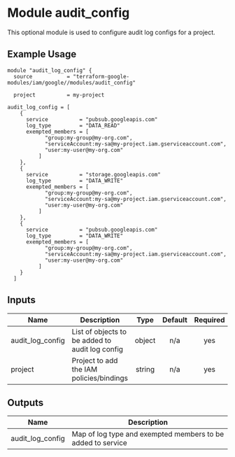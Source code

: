 # Module audit_config

This optional module is used to configure audit log configs for a project.

## Example Usage
```
module "audit_log_config" {
  source           = "terraform-google-modules/iam/google//modules/audit_config"

  project          = my-project
  
audit_log_config = [
    {
      service          = "pubsub.googleapis.com"      
      log_type         = "DATA_READ"
      exempted_members = [
            "group:my-group@my-org.com",
            "serviceAccount:my-sa@my-project.iam.gserviceaccount.com",
            "user:my-user@my-org.com"
          ]
    },
    {
      service          = "storage.googleapis.com" 
      log_type         = "DATA_WRITE"
      exempted_members = [
            "group:my-group@my-org.com",
            "serviceAccount:my-sa@my-project.iam.gserviceaccount.com",
            "user:my-user@my-org.com"
          ]
    },
    {
      service          = "pubsub.googleapis.com" 
      log_type         = "DATA_WRITE"
      exempted_members = [
            "group:my-group@my-org.com",
            "serviceAccount:my-sa@my-project.iam.gserviceaccount.com",
            "user:my-user@my-org.com"
          ]
    }
  ]

```

## Inputs

| Name | Description | Type | Default | Required |
|------|-------------|:----:|:-----:|:-----:|
| audit\_log\_config | List of objects to be added to audit log config | object | n/a | yes |
| project | Project to add the IAM policies/bindings | string | n/a | yes |

## Outputs

| Name | Description |
|------|-------------|
| audit\_log\_config | Map of log type and exempted members to be added to service |

